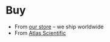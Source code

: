 
# <i class="fas fa-shopping-cart"></i> Buy <!-- {docsify-ignore} -->

* From [our store](https://www.whiteboxes.ch/shop/whitebox-t0/) – we ship worldwide
* From [Atlas Scientific](https://atlas-scientific.com/electrical-isolation/whitebox-t0/)
